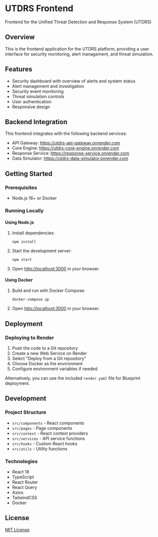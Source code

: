 # UTDRS Frontend

Frontend for the Unified Threat Detection and Response System (UTDRS)

## Overview

This is the frontend application for the UTDRS platform, providing a user interface for security monitoring, alert management, and threat simulation.

## Features

- Security dashboard with overview of alerts and system status
- Alert management and investigation
- Security event monitoring
- Threat simulation controls
- User authentication
- Responsive design

## Backend Integration

This frontend integrates with the following backend services:

- API Gateway: https://utdrs-api-gateway.onrender.com
- Core Engine: https://utdrs-core-engine.onrender.com
- Response Service: https://response-service.onrender.com
- Data Simulator: https://utdrs-data-simulator.onrender.com

## Getting Started

### Prerequisites

- Node.js 16+ or Docker

### Running Locally

#### Using Node.js

1. Install dependencies:
   ```
   npm install
   ```

2. Start the development server:
   ```
   npm start
   ```

3. Open [http://localhost:3000](http://localhost:3000) in your browser.

#### Using Docker

1. Build and run with Docker Compose:
   ```
   docker-compose up
   ```

2. Open [http://localhost:3000](http://localhost:3000) in your browser.

## Deployment

### Deploying to Render

1. Push the code to a Git repository
2. Create a new Web Service on Render
3. Select "Deploy from a Git repository"
4. Choose Docker as the environment
5. Configure environment variables if needed

Alternatively, you can use the included `render.yaml` file for Blueprint deployment.

## Development

### Project Structure

- `src/components` - React components
- `src/pages` - Page components
- `src/context` - React context providers
- `src/services` - API service functions
- `src/hooks` - Custom React hooks
- `src/utils` - Utility functions

### Technologies

- React 18
- TypeScript
- React Router
- React Query
- Axios
- TailwindCSS
- Docker

## License

[MIT License](LICENSE)
